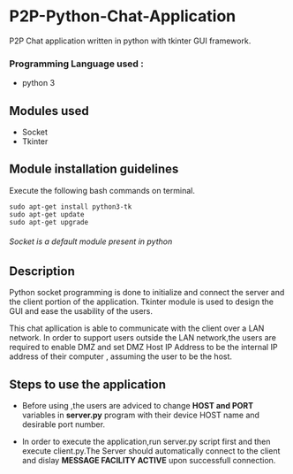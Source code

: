 # P2P-Python-Chat-Application
P2P Chat application written in python with tkinter GUI framework.

### Programming Language used :
- python 3

## Modules used
- Socket
- Tkinter

## Module installation guidelines
Execute the following bash commands on terminal.
```
sudo apt-get install python3-tk
sudo apt-get update
sudo apt-get upgrade
```
###### Socket is a default module present in python

## Description
Python socket programming is done to initialize and connect the server and the client portion of the application.
Tkinter module is used to design the GUI and ease the usability of the users.

This chat apllication is able to communicate with the client over a LAN network.
In order to support users outside the LAN network,the users are required to enable DMZ and set DMZ Host IP Address to be the internal IP address of their computer , assuming the user to be the host.

## Steps to use the application
- Before using ,the users are adviced to change **HOST and PORT** variables in **server.py** program with their device HOST name and desirable port number.

- In order to execute the application,run server.py script first and then execute client.py.The Server should automatically connect to the client and dislay **MESSAGE FACILITY ACTIVE** upon successfull connection.
